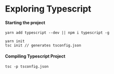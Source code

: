 # Exploring Typescript

#### Starting the project
```yarn add typescript --dev || npm i typescript -g```
```
yarn init 
tsc init // generates tsconfig.json
```

#### Compiling Typescript Project 

```tsc -p tsconfig.json```

